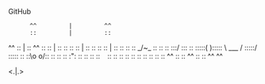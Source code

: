 GitHub


          ^^         |         ^^
          ::         |         ::
   ^^     ::         |         ::     ^^
   ::     ::         |         ::     ::
    ::     ::        |        ::     ::
      ::    ::       |       ::    ::
        ::    ::   _/~\_   ::    ::
          ::   :::/     \:::   ::
            :::::(       ):::::
                  \ ___ /
             :::::/`   `\:::::
           ::    ::\o o/::    ::
         ::     ::  :":  ::     ::
       ::      ::   ` `   ::      ::
      ::      ::           ::      ::
     ::      ::             ::      :: 
     ^^      ::             ::      ^^
             ::             ::
             ^^             ^^

<.|.>

